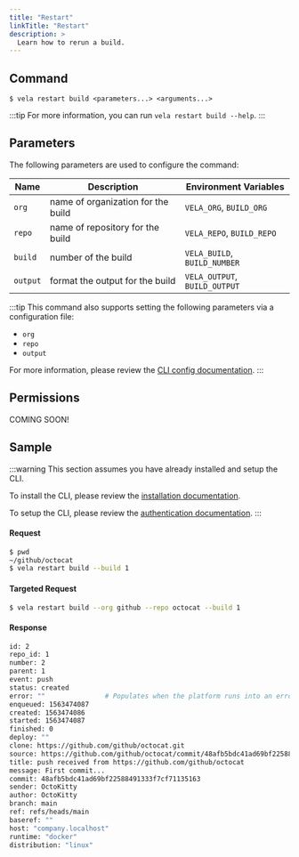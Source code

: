```yaml
---
title: "Restart"
linkTitle: "Restart"
description: >
  Learn how to rerun a build.
---
```


## Command

```
$ vela restart build <parameters...> <arguments...>
```

:::tip
For more information, you can run `vela restart build --help`.
:::

## Parameters

The following parameters are used to configure the command:

| Name     | Description                        | Environment Variables             |
| -------- | ---------------------------------- | --------------------------------- |
| `org`    | name of organization for the build | `VELA_ORG`, `BUILD_ORG`           |
| `repo`   | name of repository for the build   | `VELA_REPO`, `BUILD_REPO`         |
| `build`  | number of the build                | `VELA_BUILD`, `BUILD_NUMBER`      |
| `output` | format the output for the build    | `VELA_OUTPUT`, `BUILD_OUTPUT`     |

:::tip
This command also supports setting the following parameters via a configuration file:

- `org`
- `repo`
- `output`

For more information, please review the [CLI config documentation](/docs/reference/cli/config/).
:::

## Permissions

COMING SOON!

## Sample

:::warning
This section assumes you have already installed and setup the CLI.

To install the CLI, please review the [installation documentation](/docs/reference/cli/install.md).

To setup the CLI, please review the [authentication documentation](/docs/reference/cli/authentication/).
:::

#### Request

```sh
$ pwd
~/github/octocat
$ vela restart build --build 1
```

#### Targeted Request

```sh
$ vela restart build --org github --repo octocat --build 1
```

#### Response

```sh
id: 2
repo_id: 1
number: 2
parent: 1
event: push
status: created
error: ""               # Populates when the platform runs into an error with the build
enqueued: 1563474087
created: 1563474086
started: 1563474087
finished: 0
deploy: ""
clone: https://github.com/github/octocat.git
source: https://github.com/github/octocat/commit/48afb5bdc41ad69bf22588491333f7cf71135163
title: push received from https://github.com/github/octocat
message: First commit...
commit: 48afb5bdc41ad69bf22588491333f7cf71135163
sender: OctoKitty
author: OctoKitty
branch: main
ref: refs/heads/main
baseref: ""
host: "company.localhost"
runtime: "docker"
distribution: "linux"
```
